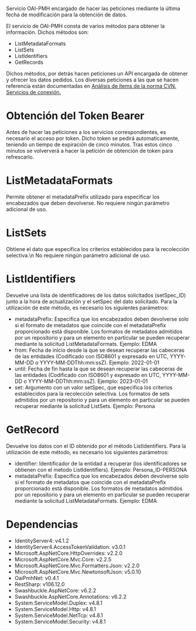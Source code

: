 Servicio OAI-PMH encargado de hacer las peticiones mediante la última fecha de modificación para la obtención de datos.

El servicio de OAI-PMH consta de varios métodos para obtener la información. Dichos métodos son:
- ListMetadataFormats
- ListSets
- ListIdentifiers
- GetRecords

Dichos métodos, por detrás hacen peticiones un API encargada de obtener y ofrecer los datos pedidos.
Los diversas peticiones a las que se hacen referencia están documentadas en [Análisis de ítems de la norma CVN. Servicios de conexión.](https://confluence.um.es/confluence/display/HERCULES/Tratamiento+de+datos)

# Obtención del Token Bearer
Antes de hacer las peticiones a los servicios correspondientes, es necesario el acceso por token. Dicho token se pedirá automaticamente, teniendo un tiempo de expiración de cinco minutos. Tras estos cinco minutos se volververá a hacer la petición de obtención de token para refrescarlo.

# ListMetadataFormats
Permite obtener el metadataPrefix utilizado para especificar los encabezados que deben devolverse.
No requiere ningún parámetro adicional de uso.

# ListSets
Obtiene el dato que especifica los criterios establecidos para la recolección selectiva.\n
No requiere ningún parámetro adicional de uso.

# ListIdentifiers
Devuelve una lista de identificadores de los datos solicitados (setSpec_ID) junto a la hora de actualización y el setSpec del dato solicitado.
Para la utilización de este método, es necesario los siguientes parámetros:
- metadataPrefix: Especifica que los encabezados deben devolverse solo si el formato de metadatos que coincide con el metadataPrefix proporcionado está disponible. Los formatos de metadatos admitidos por un repositorio y para un elemento en particular se pueden recuperar mediante la solicitud ListMetadataFormats. Ejemplo: EDMA
- from: Fecha de inicio desde la que se desean recuperar las cabeceras de las entidades (Codificado con ISO8601 y expresado en UTC, YYYY-MM-DD o YYYY-MM-DDThh:mm:ssZ). Ejemplo: 2022-01-01
- until: Fecha de fin hasta la que se desean recuperar las cabeceras de las entidades (Codificado con ISO8601 y expresado en UTC, YYYY-MM-DD o YYYY-MM-DDThh:mm:ssZ). Ejemplo: 2023-01-01
- set: Argumento con un valor setSpec, que especifica los criterios establecidos para la recolección selectiva. Los formatos de sets admitidos por un repositorio y para un elemento en particular se pueden recuperar mediante la solicitud ListSets. Ejemplo: Persona

# GetRecord
Devuelve los datos con el ID obtenido por el método ListIdentifiers.
Para la utilización de este método, es necesario los siguientes parámetros:
- identifier: Identificador de la entidad a recuperar (los identificadores se obtienen con el metodo ListIdentifiers). Ejemplo: Persona_ID-PERSONA
- metadataPrefix: Especifica que los encabezados deben devolverse solo si el formato de metadatos que coincide con el metadataPrefix proporcionado está disponible. Los formatos de metadatos admitidos por un repositorio y para un elemento en particular se pueden recuperar mediante la solicitud ListMetadataFormats. Ejemplo: EDMA

# Dependencias
- IdentityServer4: v4.1.2
- IdentityServer4.AccessTokenValidation: v3.0.1
- Microsoft.AspNetCore.HttpOverrides: v2.2.0
- Microsoft.AspNetCore.Mvc.Core: v2.2.5
- Microsoft.AspNetCore.Mvc.Formatters.Json: v2.2.0
- Microsoft.AspNetCore.Mvc.NewtonsoftJson: v5.0.10
- OaiPmhNet: v0.4.1
- RestSharp: v106.12.0
- Swashbuckle.AspNetCore: v6.2.2
- Swashbuckle.AspNetCore.Annotations: v6.2.2
- System.ServiceModel.Duplex: v4.8.1
- System.ServiceModel.Http: v4.8.1
- System.ServiceModel.NetTcp: v4.8.1
- System.ServiceModel.Security: v4.8.1
